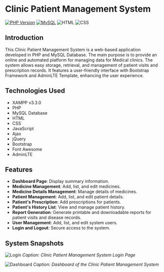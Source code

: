 

# Clinic Patient Management System

[![PHP Version](https://img.shields.io/badge/PHP-%5E7.4-blueviolet)](https://www.php.net/releases/) [![MySQL](https://img.shields.io/badge/MySQL-8.0-blue.svg)](https://www.mysql.com/)  ![HTML](https://img.shields.io/badge/HTML-5-orange) ![CSS](https://img.shields.io/badge/CSS-3-blue)
## Introduction

This Clinic Patient Management System is a web-based application developed in PHP and MySQL Database. The main purpose is to provide an online and automated platform for managing data for Medical clinics. The system allows easy storage, retrieval, and management of patient visits and prescription records. It features a user-friendly interface with Bootstrap Framework and AdminLTE Template, enhancing the user experience.

## Technologies Used

- XAMPP v3.3.0
- PHP
- MySQL Database
- HTML
- CSS
- JavaScript
- Ajax
- jQuery
- Bootstrap
- Font Awesome
- AdminLTE

## Features

- **Dashboard Page**: Display summary information.
- **Medicine Management**: Add, list, and edit medicines.
- **Medicine Details Management**: Manage details of medicines.
- **Patient Management**: Add, list, and edit patient details.
- **Patient's Prescription**: Add prescriptions for patients.
- **Patient's History List**: View and manage patient history.
- **Report Generation**: Generate printable and downloadable reports for patient visits and disease records.
- **User Management**: Add, list, and edit system users.
- **Login and Logout**: Secure access to the system.

## System Snapshots

![Login](/screenshots/login.png)
*Caption: Clinic Patient Management System Login Page*

![Dashboard](/screenshots/dashboard.png)
*Caption: Dashboard of the Clinic Patient Management System*






